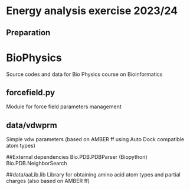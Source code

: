 # Energy analysis exercise 2023/24


## Preparation

# BioPhysics
Source codes and data for Bio Physics course on Bioinformatics

## forcefield.py
Module for force field parameters management

## data/vdwprm
Simple vdw parameters (based on AMBER ff using Auto Dock compatible atom types)

##External dependencies
    Bio.PDB.PDBParser (Biopython)
    Bio.PDB.NeighborSearch
    
##data/aaLib.lib
Library for obtaining amino acid atom types and partial charges (also based on AMBER ff)
